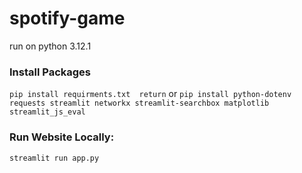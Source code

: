 # spotify-game

run on python 3.12.1
### Install Packages
``
pip install requirments.txt  return
``
or
``
pip install python-dotenv requests streamlit networkx streamlit-searchbox matplotlib streamlit_js_eval
``

### Run Website Locally:
``
streamlit run app.py
``
